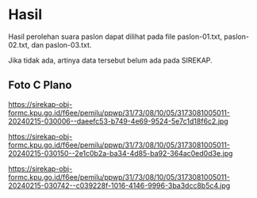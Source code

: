 # Hasil

Hasil perolehan suara paslon dapat dilihat pada file paslon-01.txt, paslon-02.txt, dan paslon-03.txt.

Jika tidak ada, artinya data tersebut belum ada pada SIREKAP.

## Foto C Plano

https://sirekap-obj-formc.kpu.go.id/f6ee/pemilu/ppwp/31/73/08/10/05/3173081005011-20240215-030006--daeefc53-b749-4e69-9524-5e7c1d18f6c2.jpg

https://sirekap-obj-formc.kpu.go.id/f6ee/pemilu/ppwp/31/73/08/10/05/3173081005011-20240215-030150--2e1c0b2a-ba34-4d85-ba92-364ac0ed0d3e.jpg

https://sirekap-obj-formc.kpu.go.id/f6ee/pemilu/ppwp/31/73/08/10/05/3173081005011-20240215-030742--c039228f-1016-4146-9996-3ba3dcc8b5c4.jpg
